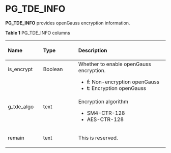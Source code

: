 # PG\_TDE\_INFO<a name="EN-US_TOPIC_0242385995"></a>

**PG\_TDE\_INFO**  provides openGauss encryption information.

**Table  1**  PG\_TDE\_INFO columns

<a name="en-us_topic_0237122468_en-us_topic_0059777983_tcf4f06338e1242d89d473047c28bd460"></a>
<table><thead align="left"><tr id="en-us_topic_0237122468_en-us_topic_0059777983_r1994be88a8464513bee8c34bc1a9d2cd"><th class="cellrowborder" valign="top" width="22%" id="mcps1.2.4.1.1"><p id="en-us_topic_0237122468_en-us_topic_0059777983_a4f56c371ba0b479c8d9abc06b7889ff1"><a name="en-us_topic_0237122468_en-us_topic_0059777983_a4f56c371ba0b479c8d9abc06b7889ff1"></a><a name="en-us_topic_0237122468_en-us_topic_0059777983_a4f56c371ba0b479c8d9abc06b7889ff1"></a>Name</p>
</th>
<th class="cellrowborder" valign="top" width="21.95%" id="mcps1.2.4.1.2"><p id="en-us_topic_0237122468_en-us_topic_0059777983_a4be5ab9893ba4d419c310897c5305c3d"><a name="en-us_topic_0237122468_en-us_topic_0059777983_a4be5ab9893ba4d419c310897c5305c3d"></a><a name="en-us_topic_0237122468_en-us_topic_0059777983_a4be5ab9893ba4d419c310897c5305c3d"></a>Type</p>
</th>
<th class="cellrowborder" valign="top" width="56.05%" id="mcps1.2.4.1.3"><p id="en-us_topic_0237122468_en-us_topic_0059777983_a23e2837a44c843bda5933fac2028ab8d"><a name="en-us_topic_0237122468_en-us_topic_0059777983_a23e2837a44c843bda5933fac2028ab8d"></a><a name="en-us_topic_0237122468_en-us_topic_0059777983_a23e2837a44c843bda5933fac2028ab8d"></a>Description</p>
</th>
</tr>
</thead>
<tbody><tr id="en-us_topic_0237122468_en-us_topic_0059777983_ra48b484d5a614c6fb531cf60fda21256"><td class="cellrowborder" valign="top" width="22%" headers="mcps1.2.4.1.1 "><p id="en-us_topic_0237122468_p17268211111214"><a name="en-us_topic_0237122468_p17268211111214"></a><a name="en-us_topic_0237122468_p17268211111214"></a>is_encrypt</p>
</td>
<td class="cellrowborder" valign="top" width="21.95%" headers="mcps1.2.4.1.2 "><p id="en-us_topic_0237122468_en-us_topic_0059777983_a5be346f6079d40a3a8752bb3b57c8a9a"><a name="en-us_topic_0237122468_en-us_topic_0059777983_a5be346f6079d40a3a8752bb3b57c8a9a"></a><a name="en-us_topic_0237122468_en-us_topic_0059777983_a5be346f6079d40a3a8752bb3b57c8a9a"></a>Boolean</p>
</td>
<td class="cellrowborder" valign="top" width="56.05%" headers="mcps1.2.4.1.3 "><div class="p" id="en-us_topic_0237122468_p59817523229"><a name="en-us_topic_0237122468_p59817523229"></a><a name="en-us_topic_0237122468_p59817523229"></a>Whether to enable openGauss encryption.<a name="en-us_topic_0237122468_ul029852152319"></a><a name="en-us_topic_0237122468_ul029852152319"></a><ul id="en-us_topic_0237122468_ul029852152319"><li><strong id="b164493618421"><a name="b164493618421"></a><a name="b164493618421"></a>f</strong>: Non-encryption openGauss</li><li><strong id="b136517194317"><a name="b136517194317"></a><a name="b136517194317"></a>t</strong>: Encryption openGauss</li></ul>
</div>
</td>
</tr>
<tr id="en-us_topic_0237122468_en-us_topic_0059777983_r5388d3e95ce84717a74f9ff5221e7ee3"><td class="cellrowborder" valign="top" width="22%" headers="mcps1.2.4.1.1 "><p id="en-us_topic_0237122468_en-us_topic_0059777983_a756ea51c17084ed880f71479e73d115d"><a name="en-us_topic_0237122468_en-us_topic_0059777983_a756ea51c17084ed880f71479e73d115d"></a><a name="en-us_topic_0237122468_en-us_topic_0059777983_a756ea51c17084ed880f71479e73d115d"></a>g_tde_algo</p>
</td>
<td class="cellrowborder" valign="top" width="21.95%" headers="mcps1.2.4.1.2 "><p id="en-us_topic_0237122468_en-us_topic_0059777983_a582a0cdec211439eb537138f5ca9008c"><a name="en-us_topic_0237122468_en-us_topic_0059777983_a582a0cdec211439eb537138f5ca9008c"></a><a name="en-us_topic_0237122468_en-us_topic_0059777983_a582a0cdec211439eb537138f5ca9008c"></a>text</p>
</td>
<td class="cellrowborder" valign="top" width="56.05%" headers="mcps1.2.4.1.3 "><div class="p" id="en-us_topic_0237122468_p0171183942310"><a name="en-us_topic_0237122468_p0171183942310"></a><a name="en-us_topic_0237122468_p0171183942310"></a>Encryption algorithm<a name="en-us_topic_0237122468_ul5602184782317"></a><a name="en-us_topic_0237122468_ul5602184782317"></a><ul id="en-us_topic_0237122468_ul5602184782317"><li>SM4-CTR-128</li><li>AES-CTR-128</li></ul>
</div>
</td>
</tr>
<tr id="en-us_topic_0237122468_en-us_topic_0059777983_r102c01cda32c4647b2ec145fad7d9cd2"><td class="cellrowborder" valign="top" width="22%" headers="mcps1.2.4.1.1 "><p id="en-us_topic_0237122468_en-us_topic_0059777983_a440ce034e2f74087b74248fb9a94009c"><a name="en-us_topic_0237122468_en-us_topic_0059777983_a440ce034e2f74087b74248fb9a94009c"></a><a name="en-us_topic_0237122468_en-us_topic_0059777983_a440ce034e2f74087b74248fb9a94009c"></a>remain</p>
</td>
<td class="cellrowborder" valign="top" width="21.95%" headers="mcps1.2.4.1.2 "><p id="en-us_topic_0237122468_en-us_topic_0059777983_a0b303eb94b254a6aabded59d15e729db"><a name="en-us_topic_0237122468_en-us_topic_0059777983_a0b303eb94b254a6aabded59d15e729db"></a><a name="en-us_topic_0237122468_en-us_topic_0059777983_a0b303eb94b254a6aabded59d15e729db"></a>text</p>
</td>
<td class="cellrowborder" valign="top" width="56.05%" headers="mcps1.2.4.1.3 "><p id="en-us_topic_0237122468_en-us_topic_0059777983_a70863f4a06d94c9588306776d02fe514"><a name="en-us_topic_0237122468_en-us_topic_0059777983_a70863f4a06d94c9588306776d02fe514"></a><a name="en-us_topic_0237122468_en-us_topic_0059777983_a70863f4a06d94c9588306776d02fe514"></a>This is reserved.</p>
</td>
</tr>
</tbody>
</table>

